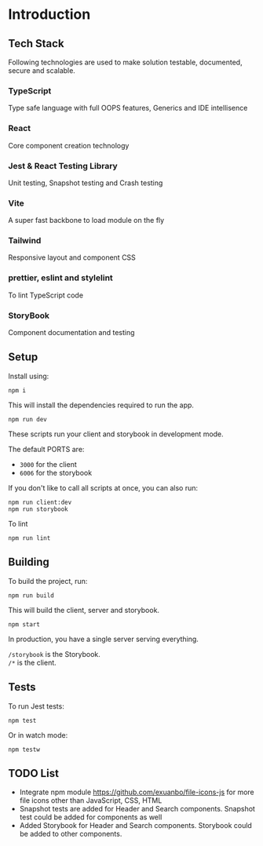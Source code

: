 # Introduction

## Tech Stack

Following technologies are used to make solution testable, documented, secure and scalable.

### TypeScript
Type safe language with full OOPS features, Generics and IDE intellisence
### React
Core component creation technology
### Jest & React Testing Library
Unit testing, Snapshot testing and Crash testing

### Vite 
A super fast backbone to load module on the fly
### Tailwind 
Responsive layout and component CSS

### prettier, eslint and stylelint
To lint TypeScript code
### StoryBook
Component documentation and testing

## Setup

Install using:

```shell
npm i
```

This will install the dependencies required to run the app.

```shell
npm run dev
```

These scripts run your client and storybook in development mode.

The default PORTS are:

- `3000` for the client
- `6006` for the storybook

If you don't like to call all scripts at once, you can also run:

```shell
npm run client:dev
npm run storybook
```

To lint
```shell
npm run lint
```

## Building

To build the project, run:

```shell
npm run build
```

This will build the client, server and storybook.

```shell
npm start
```

In production, you have a single server serving everything.

`/storybook` is the Storybook.  
`/*` is the client.

## Tests

To run Jest tests:

```shell
npm test
```

Or in watch mode:

```shell
npm testw
```

## TODO List
- Integrate npm module https://github.com/exuanbo/file-icons-js for more file icons other than JavaScript, CSS, HTML
- Snapshot tests are added for Header and Search components. Snapshot test could be added for components as well
- Added Storybook for Header and Search components. Storybook could be added to other components.